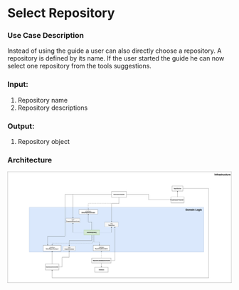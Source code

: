 # Select Repository

### Use Case Description

Instead of using the guide a user can also directly choose a repository. A repository is defined by its name. 
If the user started the guide he can now select one repository from the tools suggestions. 			

### Input:
1. Repository name
2. Repository descriptions

### Output:
1. Repository object

### Architecture

![architecture](architecture-SelectRepository.png)
